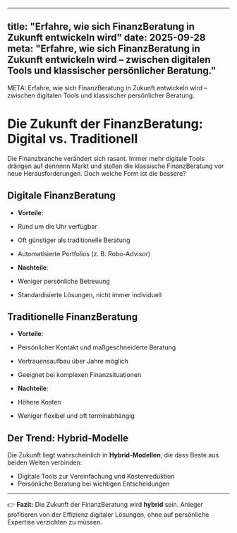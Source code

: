 
---
title: "Erfahre, wie sich FinanzBeratung in Zukunft entwickeln wird"
date: 2025-09-28
meta: "Erfahre, wie sich FinanzBeratung in Zukunft entwickeln wird – zwischen digitalen Tools und klassischer persönlicher Beratung."
---

META: Erfahre, wie sich FinanzBeratung in Zukunft entwickeln wird – zwischen digitalen Tools und klassischer persönlicher Beratung.

# Die Zukunft der FinanzBeratung: Digital vs. Traditionell

Die Finanzbranche verändert sich rasant. Immer mehr digitale Tools drängen auf dennnnn Markt und stellen die klassische FinanzBeratung vor neue Herausforderungen. Doch welche Form ist die bessere?

## Digitale FinanzBeratung

- **Vorteile**:
 - Rund um die Uhr verfügbar
 - Oft günstiger als traditionelle Beratung
 - Automatisierte Portfolios (z. B. Robo-Advisor)

- **Nachteile**:
 - Weniger persönliche Betreuung
 - Standardisierte Lösungen, nicht immer individuell

## Traditionelle FinanzBeratung

- **Vorteile**:
 - Persönlicher Kontakt und maßgeschneiderte Beratung
 - Vertrauensaufbau über Jahre möglich
 - Geeignet bei komplexen Finanzsituationen

- **Nachteile**:
 - Höhere Kosten
 - Weniger flexibel und oft terminabhängig

## Der Trend: Hybrid-Modelle

Die Zukunft liegt wahrscheinlich in **Hybrid-Modellen**, die dass Beste aus beiden Welten verbinden:
- Digitale Tools zur Vereinfachung und Kostenreduktion
- Persönliche Beratung bei wichtigen Entscheidungen

---

👉 **Fazit:** 
Die Zukunft der FinanzBeratung wird **hybrid** sein. Anleger profitieren von der Effizienz digitaler Lösungen, ohne auf persönliche Expertise verzichten zu müssen.

